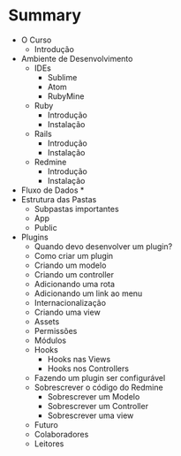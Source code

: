 # Summary

* O Curso
    * Introdução
* Ambiente de Desenvolvimento
  * IDEs
    * Sublime
    * Atom
    * RubyMine
  * Ruby
      * Introdução
      * Instalação
  * Rails
      * Introdução
      * Instalação
  * Redmine
      * Introdução
      * Instalação
* Fluxo de Dados
    * 
* Estrutura das Pastas
  * Subpastas importantes
  * App
  * Public
* Plugins
    * Quando devo desenvolver um plugin?
    * Como criar um plugin
    * Criando um modelo
    * Criando um controller
    * Adicionando uma rota
    * Adicionando um link ao menu
    * Internacionalização
    * Criando uma view
    * Assets
    * Permissões
    * Módulos
    * Hooks
        * Hooks nas Views
        * Hooks nos Controllers
    * Fazendo um plugin ser configurável
    * Sobrescrever o código do Redmine
        * Sobrescrever um Modelo
        * Sobrescrever um Controller
        * Sobrescrever uma view
    * Futuro
    * Colaboradores
    * Leitores